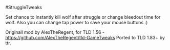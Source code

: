 #StruggleTweaks

Set chance to instantly kill wolf after struggle or change bleedout time for wolf. Also you can change tap power to save your mouse buttons :)

Originall mod by AlexTheRegent, for TLD 1.56 - https://github.com/AlexTheRegent/tld-GameTweaks
Ported to TLD 1.83+ by ttr.